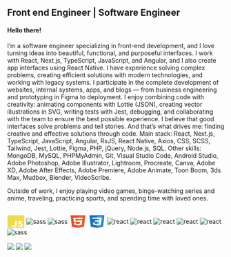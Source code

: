 <h2> Front end Engineer | Software Engineer </h2>
 
<h4>Hello there!</h4>
<p>I’m a software engineer specializing in front-end development, and I love turning ideas into beautiful, functional, and purposeful interfaces. I work with React, Next.js, TypeScript, JavaScript, and Angular, and I also create app interfaces using React Native. I have experience solving complex problems, creating efficient solutions with modern technologies, and working with legacy systems.
I participate in the complete development of websites, internal systems, apps, and blogs — from business engineering and prototyping in Figma to deployment. I enjoy combining code with creativity: animating components with Lottie (JSON), creating vector illustrations in SVG, writing tests with Jest, debugging, and collaborating with the team to ensure the best possible experience.
I believe that good interfaces solve problems and tell stories. And that’s what drives me: finding creative and effective solutions through code.
Main stack: React, Next.js, TypeScript, JavaScript, Angular, RxJS, React Native, Axios, CSS, SCSS, Tailwind, Jest, Lottie, Figma, PHP, jQuery, Node.js, SQL.
Other skills: MongoDB, MySQL, PHPMyAdmin, Git, Visual Studio Code, Android Studio, Adobe Photoshop, Adobe Illustrator, Lightroom, Procreate, Canva, Adobe XD, Adobe After Effects, Adobe Premiere, Adobe Animate, Toon Boom, 3ds Max, Mudbox, Blender, VideoScribe.

Outside of work, I enjoy playing video games, binge-watching series and anime, traveling, practicing sports, and spending time with loved ones.</p>

 <div style="display: inline_block"><br>
  <img align="center" alt="Js" height="30" width="40" src="https://raw.githubusercontent.com/devicons/devicon/master/icons/javascript/javascript-plain.svg">
   <img align="center" alt="sass" height="30" width="40"  src="https://cdn.jsdelivr.net/gh/devicons/devicon/icons/typescript/typescript-plain.svg" />
  <img align="center" alt="sass" height="30" width="40" src="https://cdn.jsdelivr.net/gh/devicons/devicon@latest/icons/nodejs/nodejs-original.svg" />      
  <img align="center" alt="HTML" height="30" width="40" src="https://raw.githubusercontent.com/devicons/devicon/master/icons/html5/html5-original.svg">
  <img align="center" alt="CSS" height="30" width="40" src="https://raw.githubusercontent.com/devicons/devicon/master/icons/css3/css3-original.svg">
  <img align="center" alt="react" height="30" width="40" src="https://cdn.jsdelivr.net/gh/devicons/devicon/icons/react/react-original.svg"> 
  <img  align="center" alt="react" height="30" width="40" src="https://cdn.jsdelivr.net/gh/devicons/devicon@latest/icons/nextjs/nextjs-original.svg" />
  <img align="center" alt="react" height="30" width="40" src="https://cdn.jsdelivr.net/gh/devicons/devicon/icons/angularjs/angularjs-plain.svg">
  <img align="center" alt="react" height="30" width="40" src="https://cdn.jsdelivr.net/gh/devicons/devicon@latest/icons/rxjs/rxjs-original.svg" />
  <img align="center" alt="react" height="30" width="40" src="https://cdn.jsdelivr.net/gh/devicons/devicon@latest/icons/bootstrap/bootstrap-original.svg" />       
  <img align="center" alt="sass" height="30" width="40" src="https://cdn.jsdelivr.net/gh/devicons/devicon/icons/sass/sass-original.svg">

          
 </div>
 
 <br>
   
<div> 
  <a href="https://www.behance.net/maemi" target="_blank"><img src="https://img.shields.io/badge/-Behance-%23E4405F?style=for-the-badge&logo=behance&logoColor=white" target="_blank"></a>
  <a href = "mailto:mariaemiliapgmartins@hotmail.com"><img src="https://img.shields.io/badge/-Email-%23333?style=for-the-badge&logo=email&logoColor=white" target="_blank"></a>
  <a href="https://www.linkedin.com/in/maria-em%C3%ADlia-martins-676b91bb/" target="_blank"><img src="https://img.shields.io/badge/-LinkedIn-%230077B5?style=for-the-badge&logo=linkedin&logoColor=white" target="_blank"></a> 
</div>
 
  
